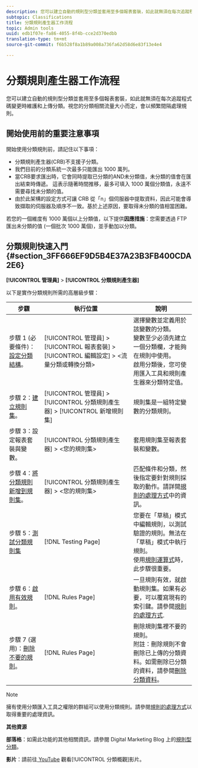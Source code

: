 ```yaml
---
description: 您可以建立自動的規則型分類並套用至多個報表套裝，如此就無須在每次追蹤程式碼變更時維護和上傳分類。視您的分類相關流量大小而定，會以頻繁間隔處理規則。
subtopic: Classifications
title: 分類規則產生器工作流程
topic: Admin tools
uuid: edb1f07e-fa86-4055-8f4b-cce2d370edbb
translation-type: tm+mt
source-git-commit: f6b528f8a1b89a008a736fa62d58d6e83f13e4e4

---
```



# 分類規則產生器工作流程

您可以建立自動的規則型分類並套用至多個報表套裝，如此就無須在每次追蹤程式碼變更時維護和上傳分類。視您的分類相關流量大小而定，會以頻繁間隔處理規則。

## 開始使用前的重要注意事項

開始使用分類規則前，請記住以下事項：

* 分類規則產生器(CRB)不支援子分類。
* 我們目前的分類系統一次最多只能匯出 1000 萬列。
* 當CRB要求匯出時，它會同時提取已分類的AND未分類值，未分類的值會在匯出結束時傳遞。 這表示隨著時間推移，最多可填入 1000 萬個分類值，永遠不需要尋找未分類的值。
* 由於此架構的設定方式可讓 CRB 從「n」個伺服器中提取資料，因此可能會導致擷取的伺服器及順序不一致。基於上述原因，要取得未分類的值相當困難。

若您的一個維度有 1000 萬個以上分類值，以下提供&#x200B;**因應措施**：您需要透過 FTP 匯出未分類的值 (一個批次 1000 萬個)，並手動加以分類。

## 分類規則快速入門 {#section_3FF666EF9D5B4E37A23B3FB400CDA2E6}

**[!UICONTROL 管理員]** > **[!UICONTROL 分類規則產生器]**

以下是實作分類規則所需的高層級步驟：

| 步驟 | 執行位置 | 說明 |
|--- |--- |--- |
| 步驟 1 (必要條件)：[設定分類結構](https://marketing.adobe.com/resources/help/zh_TW/reference/c_classifications.html)。 | [!UICONTROL 管理員] > [!UICONTROL 報表套裝] > [!UICONTROL 編輯設定] > &lt;流量分類或轉換分類> | 選擇變數並定義用於該變數的分類。<br>變數至少必須先建立一個分類欄，才能夠在規則中使用。<br>啟用分類後，您可使用匯入工具和規則產生器來分類特定值。 |
| 步驟 2：[建立規則集](/help/components/c-classifications2/crb/classification-rule-set.md)。 | [!UICONTROL 管理員] > [!UICONTROL 分類規則產生器] > [!UICONTROL 新增規則集] | 規則集是一組特定變數的分類規則。 |
| 步驟 3：設定報表套裝與變數。 | [!UICONTROL 分類規則產生器] > &lt;您的規則集> | 套用規則集至報表套裝和變數。 |
| 步驟 4：[將分類規則新增到規則集](/help/components/c-classifications2/crb/classification-quickstart-rules.md)。 | [!UICONTROL 分類規則產生器] > &lt;您的規則集> | 匹配條件和分類，然後指定要針對規則採取的動作。請詳閱[規則的處理方式](/help/components/c-classifications2/crb/classification-quickstart-rules.md)中的資訊。 |
| 步驟 5：[測試分類規則集](/help/components/c-classifications2/crb/classification-quickstart-rules.md) | [!DNL Testing Page] | 您要在「草稿」模式中編輯規則，以測試驗證的規則。無法在「草稿」模式中執行規則。<br>使用[規則運算式](/help/components/c-classifications2/crb/classification-quickstart-rules.md)時，此步驟很重要。 |
| 步驟 6：[啟用有效規則](/help/components/c-classifications2/crb/classification-rule-definitions.md)。 | [!DNL Rules Page] | 一旦規則有效，就啟動規則集。如果有必要，可以覆寫現有的索引鍵。請參閱[規則的處理方式](/help/components/c-classifications2/crb/classification-quickstart-rules.md). |
| 步驟 7 (選用)：[刪除不要的規則](/help/components/c-classifications2/crb/classification-rule-definitions.md)。 | [!DNL Rules Page] | 刪除規則集裡不要的規則。<br>附註：刪除規則不會刪除已上傳的分類資料。如需刪除已分類的資料，請參閱[刪除分類資料](/help/components/c-classifications2/c-classifications-importer/t-delete-classification-data.md)。 |

>[!NOTE]
>
>擁有使用分類匯入工具之權限的群組可以使用分類規則。請參閱[規則的處理方式](/help/components/c-classifications2/crb/classification-quickstart-rules.md)以取得重要的處理資訊。

**其他資源**

**部落格**：如需此功能的其他相關資訊，請參閱 Digital Marketing Blog 上的[規則型分類](https://blogs.adobe.com/digitalmarketing/analytics/rule-based-classifications-part-1-making-classifications-easier/?utm_source=feedburner&amp;utm_medium=feed&amp;utm_campaign=Feed%3A+AdobeDigitalMarketing+%28Adobe+Digital+Marketing+Blog%29)。

**影片**：請前往[ YouTube](https://www.youtube.com/watch?v=6laI5SBXY-I) 觀看[!UICONTROL 分類概觀]影片。
